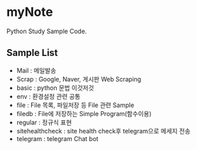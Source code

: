 # myNote

Python Study Sample Code.

## Sample List
- Mail : 메일발송
- Scrap : Google, Naver, 게시판 Web Scraping
- basic : python 문법 이것저것
- env : 환경설정 관련 공통
- file : File 목록, 파일저장 등 File 관련 Sample
- filedb : File에 저장하는 Simple Program(함수이용)
- regular : 정규식 표현
- sitehealthcheck : site health check후 telegram으로 메세지 전송
- telegram : telegram Chat bot
